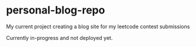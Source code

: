 # personal-blog-repo

My current project creating a blog site for my leetcode contest submissions

Currently in-progress and not deployed yet.
